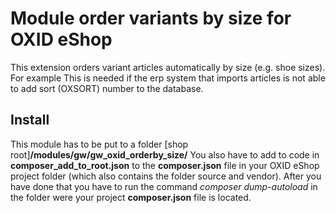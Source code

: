 # Module order variants by size for OXID eShop
This extension orders variant articles automatically by size (e.g. shoe sizes). For example This is needed if the erp system that imports articles is not able to add sort (OXSORT) number to the database.

## Install
This module has to be put to a folder [shop root]**/modules/gw/gw_oxid_orderby_size/**
You also have to add to code in **composer_add_to_root.json** to the **composer.json** file in your OXID eShop project folder (which also contains the folder source and vendor). After you have done that you have to run the command *composer dump-autoload* in the folder were your project **composer.json** file is located.
